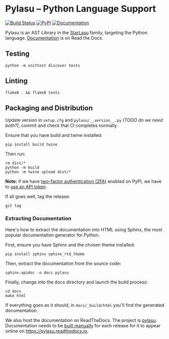 # Pylasu – Python Language Support #

[![Build Status](https://github.com/Strumenta/pylasu/actions/workflows/pythonapp.yml/badge.svg)](https://github.com/Strumenta/pylasu/actions/workflows/pythonapp.yml)
[![PyPI](https://img.shields.io/pypi/v/pylasu.svg)](https://pypi.org/project/pylasu)
[![Documentation](https://readthedocs.org/projects/pylasu/badge/?version=latest&style=flat)](https://pylasu.readthedocs.io)

Pylasu is an AST Library in the [StarLasu](https://github.com/Strumenta/StarLasu) family, targeting the Python language. [Documentation](https://pylasu.readthedocs.io) is on Read the Docs.

## Testing

```shell
python -m unittest discover tests 
```

## Linting

```shell
flake8 . && flake8 tests
```

## Packaging and Distribution

Update version in `setup.cfg` and `pylasu/__version__.py` _(TODO do we need both?)_,
commit and check that CI completes normally. 

Ensure that you have build and twine installed:

```shell
pip install build twine
```

Then run:

```shell
rm dist/*
python -m build
python -m twine upload dist/*
```

**Note:** if we have [two-factor authentication (2FA)](https://pypi.org/help/#twofa) enabled on PyPI, 
we have to [use an API token](https://pypi.org/help/#apitoken).

If all goes well, tag the release:

```shell
git tag 
```

### Extracting Documentation

Here's how to extract the documentation into HTML using Sphinx, the most popular documentation generator for Python.

First, ensure you have Sphinx and the chosen theme installed:
```shell
pip install sphinx sphinx_rtd_theme
```

Then, extract the documentation from the source code:
```shell
sphinx-apidoc -o docs pylasu
```

Finally, change into the docs directory and launch the build process:
```shell
cd docs
make html
```

If everything goes as it should, in `docs/_build/html` you'll find the generated documentation.

We also host the documentation on ReadTheDocs. The project is [pylasu](https://readthedocs.org/projects/pylasu/). 
Documentation needs to be [built manually](https://readthedocs.org/projects/pylasu/) for each release for it to appear
online on https://pylasu.readthedocs.io.
